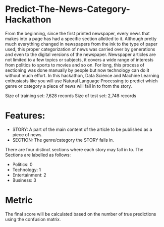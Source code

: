 # Predict-The-News-Category-Hackathon

From the beginning, since the first printed newspaper, every news that makes into a page has had a specific section allotted to it. Although pretty much everything changed in newspapers from the ink to the type of paper used, this proper categorization of news was carried over by generations and even to the digital versions of the newspaper. Newspaper articles are not limited to a few topics or subjects, it covers a wide range of interests from politics to sports to movies and so on. For long, this process of sectioning was done manually by people but now technology can do it without much effort. In this hackathon, Data Science and Machine Learning enthusiasts like you will use Natural Language Processing to predict which genre or category a piece of news will fall in to from the story.

Size of training set: 7,628 records
Size of test set: 2,748 records

# Features:

- STORY:  A part of the main content of the article to be published as a piece of news.
- SECTION: The genre/category the STORY falls in.

There are four distinct sections where each story may fall in to. The Sections are labelled as follows:

- Politics: 0
- Technology: 1
- Entertainment: 2
- Business: 3

# Metric

The final score will be calculated based on the number of true predictions using the confusion matrix.
